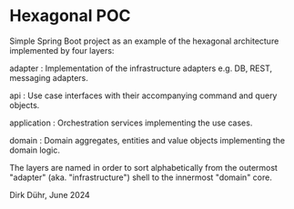 # Hexagonal POC

Simple Spring Boot project as an example of the hexagonal architecture implemented by four layers:

adapter
: Implementation of the infrastructure adapters e.g. DB, REST, messaging adapters.

api
: Use case interfaces with their accompanying command and query objects.

application
: Orchestration services implementing the use cases.

domain
: Domain aggregates, entities and value objects implementing the domain logic.

The layers are named in order to sort alphabetically from the outermost "adapter" (aka. "infrastructure") shell to the innermost "domain" core.

Dirk Dühr, June 2024

